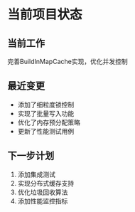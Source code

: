 # 当前项目状态

## 当前工作
完善BuildInMapCache实现，优化并发控制

## 最近变更
- 添加了细粒度锁控制
- 实现了批量写入功能
- 优化了内存预分配策略
- 更新了性能测试用例

## 下一步计划
1. 添加集成测试
2. 实现分布式缓存支持
3. 优化垃圾回收算法
4. 添加性能监控指标